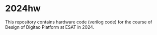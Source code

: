 # 2024hw

This repository contains hardware code (verilog code) for the course of Design of Digitao Platform at ESAT in 2024.
